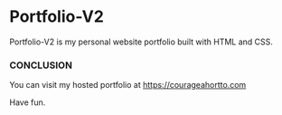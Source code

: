 # Portfolio-V2

Portfolio-V2 is my personal website portfolio built with HTML and CSS.


### CONCLUSION
You can visit my hosted portfolio at https://courageahortto.com

Have fun.